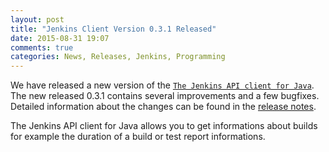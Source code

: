 ```yaml
---
layout: post
title: "Jenkins Client Version 0.3.1 Released"
date: 2015-08-31 19:07
comments: true
categories: News, Releases, Jenkins, Programming
---
```

We have released a new version of the [`The Jenkins API client for Java`][1].
The new released 0.3.1 contains several improvements and a few bugfixes.
Detailed information about the changes can be found in the [release notes][release-notes].

The Jenkins API client for Java allows you to get informations about builds for example
the duration of a build or test report informations.

[1]: https://github.com/RisingOak/jenkins-client
[release-notes]: https://github.com/RisingOak/jenkins-client/blob/master/ReleaseNotes.md
